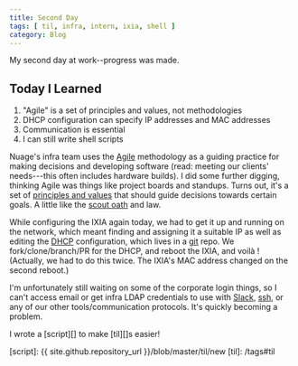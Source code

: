```yaml
---
title: Second Day
tags: [ til, infra, intern, ixia, shell ]
category: Blog
---
```


My second day at work--progress was made.

## Today I Learned

1. "Agile" is a set of principles and values, not methodologies
2. DHCP configuration can specify IP addresses and MAC addresses
3. Communication is essential
4. I can still write shell scripts

Nuage's infra team uses the [Agile][] methodology as a guiding practice for
making decisions and developing software (read: meeting our clients'
needs---this often includes hardware builds). I did some further digging,
thinking Agile was things like project boards and standups. Turns out, it's a
set of [principles and values][prince] that should guide decisions towards
certain goals. A little like the [scout oath][] and law.

While configuring the IXIA again today, we had to get it up and running on the
network, which meant finding and assigning it a suitable IP as well as editing
the [DHCP][] configuration, which lives in a [git][] repo. We fork/clone/branch/PR for
the DHCP, and reboot the IXIA, and voilà ! (Actually, we had to do this twice.
The IXIA's MAC address changed on the second reboot.)

I'm unfortunately still waiting on some of the corporate login things, so I
can't access email or get infra LDAP credentials to use with [Slack][], [ssh][], or any
of our other tools/communication protocols. It's quickly becoming a problem.

I wrote a [script][] to make [til][]s easier!

[Agile]: https://linchpinseo.com/the-agile-method/
[prince]: https://www.youtube.com/watch?v=Z9QbYZh1YXY&index=41&t=0s&list=WL
[scout oath]: https://www.scouting.org/discover/faq/question10/
[DHCP]: https://en.wikipedia.org/wiki/Dynamic_Host_Configuration_Protocol
[git]: http://gitimmersion.com
[Slack]: https://slack.com
[ssh]: https://en.wikipedia.org/wiki/Secure_Shell
[script]: {{ site.github.repository_url }}/blob/master/til/new
[til]: /tags#til
